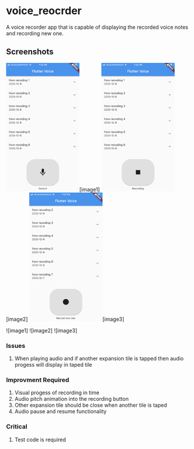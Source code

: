 # voice_reocrder

A voice recorder app that is capable of displaying the recorded voice notes  
and recording new one.

## Screenshots

<img width="200" height="350" src="/assets/screenshots/IMG_1628.PNG" />[image1]
<img width="200" height="350" src="/assets/screenshots/IMG_1629.PNG" />[image2]
<img width="200" height="350" src="/assets/screenshots/IMG_1630.PNG" />[image3]

![image1]
![image2]
![image3]

### Issues

1. When playing audio and if another expansion tile is tapped then audio progess will display in taped tile

### Improvment Required

1. Visual progess of recording in time
2. Audio pitch animation into the recording button
3. Other expansion tile should be close when another tile is taped
4. Audio pause and resume functionality

### Critical

1. Test code is required
